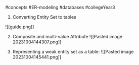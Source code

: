 #concepts #ER-modeling  #databases #collegeYear3 
1. Converting Entity Set to tables

![[guide.png]]

2. Composite and multi-value Attribute
![[Pasted image 20231004144307.png]]

3. Representing a weak entity set as a table:
![[Pasted image 20231004145441.png]]